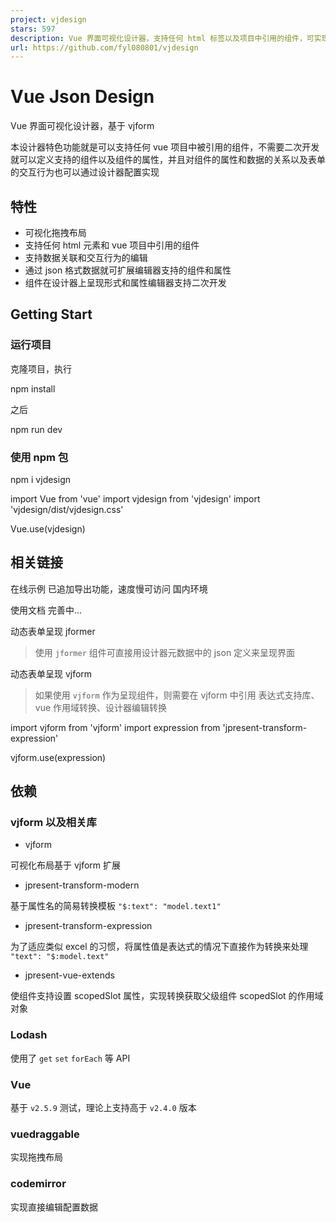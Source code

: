 ```yaml
---
project: vjdesign
stars: 597
description: Vue 界面可视化设计器，支持任何 html 标签以及项目中引用的组件，可实现仅通过配置文件就能增加支持的组件和组件属性
url: https://github.com/fyl080801/vjdesign
---
```


Vue Json Design
===============

Vue 界面可视化设计器，基于 vjform

本设计器特色功能就是可以支持任何 vue 项目中被引用的组件，不需要二次开发就可以定义支持的组件以及组件的属性，并且对组件的属性和数据的关系以及表单的交互行为也可以通过设计器配置实现

特性
--

-   可视化拖拽布局
-   支持任何 html 元素和 vue 项目中引用的组件
-   支持数据关联和交互行为的编辑
-   通过 json 格式数据就可扩展编辑器支持的组件和属性
-   组件在设计器上呈现形式和属性编辑器支持二次开发

Getting Start
-------------

### 运行项目

克隆项目，执行

npm install

之后

npm run dev

### 使用 npm 包

npm i vjdesign

import Vue from 'vue'
import vjdesign from 'vjdesign'
import 'vjdesign/dist/vjdesign.css'

Vue.use(vjdesign)

相关链接
----

在线示例 已追加导出功能，速度慢可访问 国内环境

使用文档 完善中...

动态表单呈现 jformer

> 使用 `jformer` 组件可直接用设计器元数据中的 json 定义来呈现界面

动态表单呈现 vjform

> 如果使用 `vjform` 作为呈现组件，则需要在 vjform 中引用 表达式支持库、vue 作用域转换、设计器编辑转换

import vjform from 'vjform'
import expression from 'jpresent-transform-expression'

vjform.use(expression)

依赖
--

### vjform 以及相关库

-   vjform

可视化布局基于 vjform 扩展

-   jpresent-transform-modern

基于属性名的简易转换模板 `"$:text": "model.text1"`

-   jpresent-transform-expression

为了适应类似 excel 的习惯，将属性值是表达式的情况下直接作为转换来处理 `"text": "$:model.text"`

-   jpresent-vue-extends

使组件支持设置 scopedSlot 属性，实现转换获取父级组件 scopedSlot 的作用域对象

### Lodash

使用了 `get` `set` `forEach` 等 API

### Vue

基于 `v2.5.9` 测试，理论上支持高于 `v2.4.0` 版本

### vuedraggable

实现拖拽布局

### codemirror

实现直接编辑配置数据
